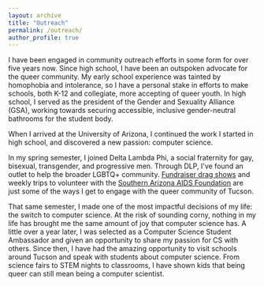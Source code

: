 ```yaml
---
layout: archive
title: "Outreach"
permalink: /outreach/
author_profile: true
---
```


I have been engaged in community outreach efforts in some form for over five years now.
Since high school, I have been an outspoken advocate for the queer community. 
My early school experience was tainted by homophobia and intolerance, so I have a personal stake in efforts to make schools, both K-12 and collegiate, more accepting of queer youth. In high school, I served as the president of the Gender and Sexuality Alliance (GSA), working towards securing accessible, inclusive gender-neutral bathrooms for the student body. 

When I arrived at the University of Arizona, I continued the work I started in high school, and discovered a new passion: computer science. 

In my spring semester, I joined Delta Lambda Phi, a social fraternity for gay, bisexual, transgender, and progressive men. Through DLP, I've found an outlet to help the broader LGBTQ+ community. [Fundraiser drag shows](http://www.wildcat.arizona.edu/article/2018/11/n-divas-in-the-desert) and weekly trips to volunteer with the [Southern Arizona AIDS Foundation](https://saaf.org) are just some of the ways I get to engage with the queer community of Tucson.

That same semester, I made one of the most impactful decisions of my life: the switch to computer science. At the risk of sounding corny, nothing in my life has brought me the same amount of joy that computer science has. 
A little over a year later, I was selected as a Computer Science Student Ambassador and given an opportunity to share my passion for CS with others. 
Since then, I have had the amazing opportunity to visit schools around Tucson and speak with students about computer science. From science fairs to STEM nights to classrooms, I have shown kids that being queer can still mean being a computer scientist.
